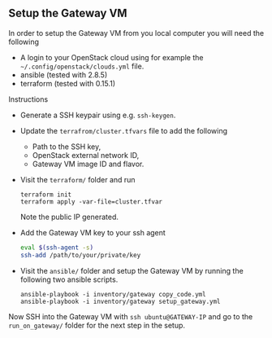 ## Setup the Gateway VM

In order to setup the Gateway VM from you local computer you will need the following

 * A login to your OpenStack cloud using for example the `~/.config/openstack/clouds.yml` file.
 * ansible (tested with 2.8.5)
 * terraform (tested with 0.15.1)

Instructions

* Generate a SSH keypair using e.g. `ssh-keygen`.

* Update the `terrafrom/cluster.tfvars` file to add the following

    * Path to the SSH key,
    * OpenStack external network ID,
    * Gateway VM image ID and flavor.
* Visit the `terraform/` folder and run

  ```
  terraform init
  terraform apply -var-file=cluster.tfvar
  ```

  Note the public IP generated.

* Add the Gateway VM key to your ssh agent

  ````bash
  eval $(ssh-agent -s)
  ssh-add /path/to/your/private/key
  ````

* Visit the `ansible/` folder and setup the Gateway VM by running the following two ansible scripts.

  ````
  ansible-playbook -i inventory/gateway copy_code.yml
  ansible-playbook -i inventory/gateway setup_gateway.yml
  ````


Now SSH into the Gateway VM with  `ssh ubuntu@GATEWAY-IP` and go to the `run_on_gateway/` folder for the next step in the setup. 

